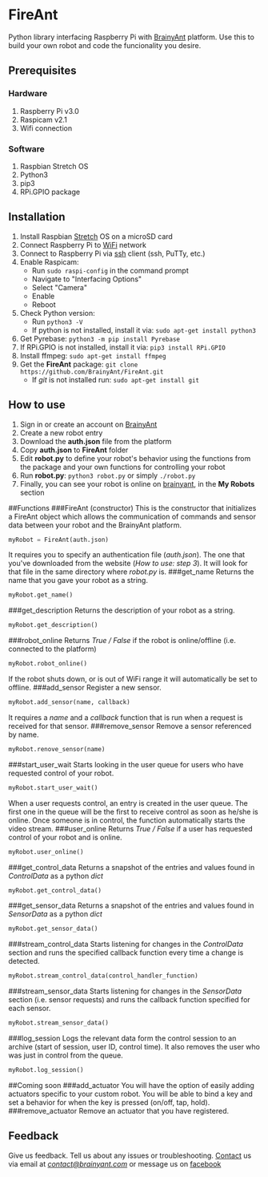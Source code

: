 # FireAnt

Python library interfacing Raspberry Pi with [BrainyAnt](http://www.brainyant.com "Robots.Unite") platform.
Use this to build your own robot and code the funcionality you desire.

## Prerequisites

### Hardware

1. Raspberry Pi v3.0
2. Raspicam v2.1
3. Wifi connection

### Software

1. Raspbian Stretch OS
2. Python3
3. pip3
4. RPi.GPIO package

## Installation

1. Install Raspbian [Stretch](https://www.raspberrypi.org/downloads/raspbian/) OS on a microSD card
2. Connect Raspberry Pi to 
[WiFi](https://www.raspberrypi.org/documentation/configuration/wireless/wireless-cli.md "SETTING UP WIFI VIA THE COMMAND LINE") network
3. Connect to Raspberry Pi via [ssh](https://www.raspberrypi.org/documentation/remote-access/ssh/) 
client (ssh, PuTTy, etc.)
4. Enable Raspicam:
    - Run `sudo raspi-config` in the command prompt
    - Navigate to "Interfacing Options"
    - Select "Camera"
    - Enable
    - Reboot
5. Check Python version: 
    - Run `python3 -V`
    - If python is not installed, install it via: `sudo apt-get install python3`
6. Get Pyrebase: `python3 -m pip install Pyrebase`
7. If RPi.GPIO is not installed, install it via: `pip3 install RPi.GPIO`
8. Install ffmpeg: `sudo apt-get install ffmpeg`
9. Get the __FireAnt__ package: `git clone https://github.com/BrainyAnt/FireAnt.git`
    - If _git_ is not installed run: `sudo apt-get install git`

## How to use

1. Sign in or create an account on [BrainyAnt](http://www.brainyant.com "Robots.Unite")
2. Create a new robot entry
3. Download the __auth.json__ file from the platform
4. Copy __auth.json__ to __FireAnt__ folder
5. Edit __robot.py__ to define your robot's behavior using the functions from the package 
and your own functions for controlling your robot
6. Run __robot.py__: `python3 robot.py` or simply `./robot.py`
7. Finally, you can see your robot is online on [brainyant](www.brainyant.com), in the __My Robots__ section

##Functions
###FireAnt (constructor)
This is the constructor that initializes a FireAnt object which allows the communication of commands and sensor data
between your robot and the BrainyAnt platform. 
```python
myRobot = FireAnt(auth.json)
```
It requires you to specify an authentication file (_auth.json_). The one that you've downloaded from the website 
(_How to use: step 3_). It will look for that file in the same directory where _robot.py_ is.
###get_name
Returns the name that you gave your robot as a string.
```python
myRobot.get_name()
```
###get_description
Returns the description of your robot as a string.
```python
myRobot.get_description()
```
###robot_online
Returns _True / False_ if the robot is online/offline (i.e. connected to the platform)
```python
myRobot.robot_online()
```
If the robot shuts down, or is out of WiFi range it will automatically be set to offline.
###add_sensor
Register a new sensor.
```python
myRobot.add_sensor(name, callback)
```
It requires a _name_ and a _callback_ function that is run when a request is received for that 
sensor.
###remove_sensor
Remove a sensor referenced by name.
```python
myRobot.renove_sensor(name)
```
###start_user_wait
Starts looking in the user queue for users who have requested control of your robot.
```python
myRobot.start_user_wait()
```
When a user requests control, an entry is created in the user queue. The first one in the queue will be the first 
to receive control as soon as he/she is online.
Once someone is in control, the function automatically starts the video stream.
###user_online
Returns _True / False_ if a user has requested control of your robot and is online.
```python
myRobot.user_online()
```
###get_control_data
Returns a snapshot of the entries and values found in _ControlData_ as a python _dict_
```python
myRobot.get_control_data()
```
###get_sensor_data
Returns a snapshot of the entries and values found in _SensorData_ as a python _dict_
```python
myRobot.get_sensor_data()
```
###stream_control_data
Starts listening for changes in the _ControlData_ section and runs the specified callback function every time a change
is detected.
```python
myRobot.stream_control_data(control_handler_function)
```
###stream_sensor_data
Starts listening for changes in the _SensorData_ section (i.e. sensor requests) and runs the callback function specified
for each sensor.
```python
myRobot.stream_sensor_data()
``` 
###log_session
Logs the relevant data form the control session to an archive (start of session, user ID, control time). It also removes
the user who was just in control from the queue. 
```python
myRobot.log_session()
```
##Coming soon
###add_actuator
You will have the option of easily adding actuators specific to your custom robot. You will be able to bind a key and
set a behavior for when the key is pressed (on/off, tap, hold).
###remove_actuator
Remove an actuator that you have registered.

## Feedback
Give us feedback. Tell us about any issues or troubleshooting. [Contact](http://www.brainyant.com/contact) us via email 
at *contact@brainyant.com* or message us on [facebook](https://www.facebook.com/brainyantrobots/)
